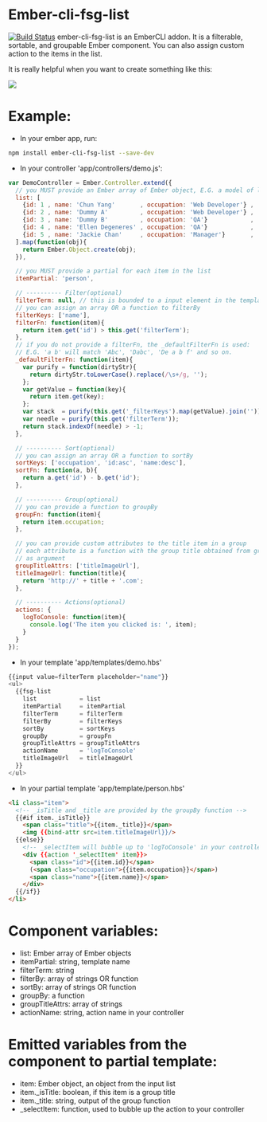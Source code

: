 # Ember-cli-fsg-list
[![Build Status](https://travis-ci.org/poetic/ember-cli-fsg-list.svg)](https://travis-ci.org/poetic/ember-cli-fsg-list)
ember-cli-fsg-list is an EmberCLI addon.
It is a filterable, sortable, and groupable Ember component.
You can also assign custom action to the items in the list.

It is really helpful when you want to create something like this:

![](http://media.giphy.com/media/5xaOcLzHYY2LuCa8MDK/giphy.gif)

# Example:
- In your ember app, run:
```bash
npm install ember-cli-fsg-list --save-dev
```

- In your controller 'app/controllers/demo.js':
```javascript
var DemoController = Ember.Controller.extend({
  // you MUST provide an Ember array of Ember object, E.G. a model of list
  list: [
    {id: 1 , name: 'Chun Yang'       , occupation: 'Web Developer'} ,
    {id: 2 , name: 'Dummy A'         , occupation: 'Web Developer'} ,
    {id: 3 , name: 'Dummy B'         , occupation: 'QA'}            ,
    {id: 4 , name: 'Ellen Degeneres' , occupation: 'QA'}            ,
    {id: 5 , name: 'Jackie Chan'     , occupation: 'Manager'}       ,
  ].map(function(obj){
    return Ember.Object.create(obj);
  }),

  // you MUST provide a partial for each item in the list
  itemPartial: 'person',

  // ---------- Filter(optional)
  filterTerm: null, // this is bounded to a input element in the template
  // you can assign an array OR a function to filterBy
  filterKeys: ['name'],
  filterFn: function(item){
    return item.get('id') > this.get('filterTerm');
  },
  // if you do not provide a filterFn, the _defaultFilterFn is used:
  // E.G. 'a b' will match 'Abc', 'Dabc', 'De a b f' and so on.
  _defaultFilterFn: function(item){
    var purify = function(dirtyStr){
      return dirtyStr.toLowerCase().replace(/\s+/g, '');
    };
    var getValue = function(key){
      return item.get(key);
    };
    var stack  = purify(this.get('_filterKeys').map(getValue).join(''));
    var needle = purify(this.get('filterTerm'));
    return stack.indexOf(needle) > -1;
  },

  // ---------- Sort(optional)
  // you can assign an array OR a function to sortBy
  sortKeys: ['occupation', 'id:asc', 'name:desc'],
  sortFn: function(a, b){
    return a.get('id') - b.get('id');
  },

  // ---------- Group(optional)
  // you can provide a function to groupBy
  groupFn: function(item){
    return item.occupation;
  },

  // you can provide custom attributes to the title item in a group
  // each attribute is a function with the group title obtained from groupFn
  // as argument
  groupTitleAttrs: ['titleImageUrl'],
  titleImageUrl: function(title){
    return 'http://' + title + '.com';
  },

  // ---------- Actions(optional)
  actions: {
    logToConsole: function(item){
      console.log('The item you clicked is: ', item);
    }
  }
});
```

- In your template 'app/templates/demo.hbs'
```javascript
{{input value=filterTerm placeholder="name"}}
<ul>
  {{fsg-list
    list            = list
    itemPartial     = itemPartial
    filterTerm      = filterTerm
    filterBy        = filterKeys
    sortBy          = sortKeys
    groupBy         = groupFn
    groupTitleAttrs = groupTitleAttrs
    actionName      = 'logToConsole'
    titleImageUrl   = titleImageUrl
  }}
</ul>
```

- In your partial template 'app/template/person.hbs'
```html
<li class="item">
  <!-- _isTitle and _title are provided by the groupBy function -->
  {{#if item._isTitle}}
    <span class="title">{{item._title}}</span>
    <img {{bind-attr src=item.titleImageUrl}}/>
  {{else}}
    <!-- _selectItem will bubble up to 'logToConsole' in your controller-->
    <div {{action '_selectItem' item}}>
      <span class="id">{{item.id}}</span>
      (<span class="occupation">{{item.occupation}}</span>)
      <span class="name">{{item.name}}</span>
    </div>
  {{/if}}
</li>
```

# Component variables:
- list:            Ember array of Ember objects
- itemPartial:     string, template name
- filterTerm:      string
- filterBy:        array of strings OR function
- sortBy:          array of strings OR function
- groupBy:         a function
- groupTitleAttrs: array of strings
- actionName:      string, action name in your controller

# Emitted variables from the component to partial template:
- item:           Ember object, an object from the input list
- item.\_isTitle: boolean, if this item is a group title
- item.\_title:   string, output of the group function
- \_selectItem:   function, used to bubble up the action to your controller
